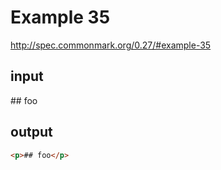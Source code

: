 # Example 35

http://spec.commonmark.org/0.27/#example-35

## input

\## foo

## output

```html
<p>## foo</p>
```
